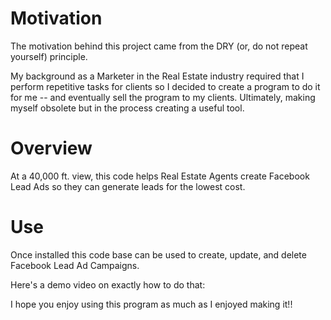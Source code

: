 # Motivation
The motivation behind this project came from the DRY (or, do not repeat yourself) principle.

My background as a Marketer in the Real Estate industry required that I perform repetitive tasks for clients so I decided to create a program to do it for me -- and eventually sell the program to my clients. Ultimately, making myself obsolete but in the process creating a useful tool.

# Overview
At a 40,000 ft. view, this code helps Real Estate Agents create Facebook Lead Ads so they can generate leads for the lowest cost.

# Use
Once installed this code base can be used to create, update, and delete Facebook Lead Ad Campaigns.

Here's a demo video on exactly how to do that:



I hope you enjoy using this program as much as I enjoyed making it!!
